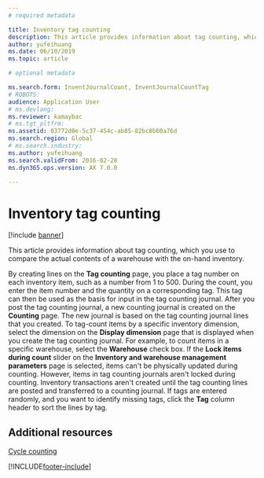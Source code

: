```yaml
---
# required metadata

title: Inventory tag counting
description: This article provides information about tag counting, which you use to compare the actual contents of a warehouse with the on-hand inventory.
author: yufeihuang
ms.date: 06/10/2019
ms.topic: article

# optional metadata

ms.search.form: InventJournalCount, InventJournalCountTag
# ROBOTS:
audience: Application User
# ms.devlang:
ms.reviewer: kamaybac
# ms.tgt_pltfrm:
ms.assetid: 03772d0e-5c37-454c-ab85-82bc8b60a76d
ms.search.region: Global
# ms.search.industry:
ms.author: yufeihuang
ms.search.validFrom: 2016-02-28
ms.dyn365.ops.version: AX 7.0.0

---
```


# Inventory tag counting

[!include [banner](../includes/banner.md)]

This article provides information about tag counting, which you use to compare the actual contents of a warehouse with the on-hand inventory.

By creating lines on the **Tag counting** page, you place a tag number on each inventory item, such as a number from 1 to 500. During the count, you enter the item number and the quantity on a corresponding tag. This tag can then be used as the basis for input in the tag counting journal. After you post the tag counting journal, a new counting journal is created on the **Counting** page. The new journal is based on the tag counting journal lines that you created. To tag-count items by a specific inventory dimension, select the dimension on the **Display dimension** page that is displayed when you create the tag counting journal. For example, to count items in a specific warehouse, select the **Warehouse** check box. If the **Lock items during count** slider on the **Inventory and warehouse management parameters** page is selected, items can't be physically updated during counting. However, items in tag counting journals aren't locked during counting. Inventory transactions aren't created until the tag counting lines are posted and transferred to a counting journal. If tags are entered randomly, and you want to identify missing tags, click the **Tag** column header to sort the lines by tag.

## Additional resources

[Cycle counting](../warehousing/cycle-counting.md)


[!INCLUDE[footer-include](../../includes/footer-banner.md)]